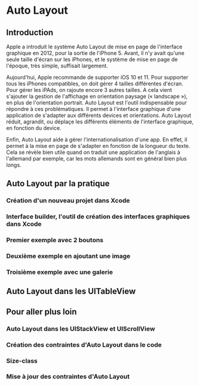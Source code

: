 Auto Layout
===========

Introduction
------------

Apple a introduit le système Auto Layout de mise en page de l'interface graphique en 2012, pour la sortie de l'iPhone 5.
Avant, il n'y avait qu'une seule taille d'écran sur les iPhones, et le système de mise en page de l'époque, très simple, suffisait largement.

Aujourd'hui, Apple recommande de supporter iOS 10 et 11. Pour supporter tous les iPhones compatibles, on doit gérer 4 tailles différentes d'écran.
Pour gérer les iPAds, on rajoute encore 3 autres tailles. A cela vient s'ajouter la gestion de l'affichage en orientation paysage (« landscape »), en plus de l'orientation portrait.
Auto Layout est l'outil indispensable pour répondre à ces problématiques.
Il permet à l'interface graphique d'une application de s'adapter aux différents devices et orientations.
Auto Layout réduit, agrandit, ou déplaçe les différents éléments de l'interface graphique, en fonction du device.

Enfin, Auto Layout aide à gérer l'internationalisation d'une app. En effet, il permet à la mise en page de s'adapter en fonction de la longueur du texte.
Cela se révèle bien utile quand on traduit une application de l'anglais à l'allemand par exemple, car les mots allemands sont en général bien plus longs.

Auto Layout par la pratique
---------------------------

### Création d'un nouveau projet dans Xcode

### Interface builder, l'outil de création des interfaces graphiques dans Xcode

### Premier exemple avec 2 boutons

### Deuxième exemple en ajoutant une image

### Troisième exemple avec une galerie

Auto Layout dans les UITableView
--------------------------------

###

Pour aller plus loin
--------------------

### Auto Layout dans les UIStackView et UIScrollView

### Création des contraintes d'Auto Layout dans le code

### Size-class

### Mise à jour des contraintes d'Auto Layout
